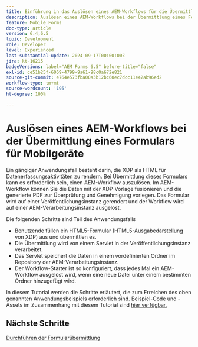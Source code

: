 ```yaml
---
title: Einführung in das Auslösen eines AEM-Workflows für die Übermittlung von HTML5-Formularen
description: Auslösen eines AEM-Workflows bei der Übermittlung eines Formulars für Mobilgeräte
feature: Mobile Forms
doc-type: article
version: 6.4,6.5
topic: Development
role: Developer
level: Experienced
last-substantial-update: 2024-09-17T00:00:00Z
jira: kt-16215
badgeVersions: label="AEM Forms 6.5" before-title="false"
exl-id: ce51b25f-6069-4799-9a61-98c0a672e821
source-git-commit: e764e573fba00a3b12bc60ec7dcc11e42ab96ed2
workflow-type: tm+mt
source-wordcount: '195'
ht-degree: 100%

---
```


# Auslösen eines AEM-Workflows bei der Übermittlung eines Formulars für Mobilgeräte

Ein gängiger Anwendungsfall besteht darin, die XDP als HTML für Datenerfassungsaktivitäten zu rendern. Bei Übermittlung dieses Formulars kann es erforderlich sein, einen AEM-Workflow auszulösen. Im AEM-Workflow können Sie die Daten mit der XDP-Vorlage fusionieren und die generierte PDF zur Überprüfung und Genehmigung vorlegen. Das Formular wird auf einer Veröffentlichungsinstanz gerendert und der Workflow wird auf einer AEM-Verarbeitungsinstanz ausgelöst.

Die folgenden Schritte sind Teil des Anwendungsfalls

* Benutzende füllen ein HTML5-Formular (HTML5-Ausgabedarstellung von XDP) aus und übermittlen es.
* Die Übermittlung wird von einem Servlet in der Veröffentlichungsinstanz verarbeitet.
* Das Servlet speichert die Daten in einem vordefinierten Ordner im Repository der AEM-Verarbeitungsinstanz.
* Der Workflow-Starter ist so konfiguriert, dass jedes Mal ein AEM-Workflow ausgelöst wird, wenn eine neue Datei unter einem bestimmten Ordner hinzugefügt wird.

In diesem Tutorial werden die Schritte erläutert, die zum Erreichen des oben genannten Anwendungsbeispiels erforderlich sind. Beispiel-Code und -Assets im Zusammenhang mit diesem Tutorial sind [hier verfügbar.](./deploy-assets.md)


## Nächste Schritte

[Durchführen der Formularübermittlung](./handle-form-submission.md)
